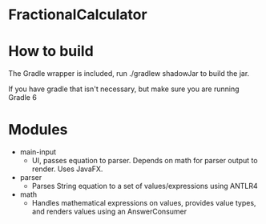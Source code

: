 # FractionalCalculator

# How to build
The Gradle wrapper is included, run ./gradlew shadowJar to build the jar.

If you have gradle that isn't necessary, but make sure you are running Gradle 6

# Modules
- main-input
    - UI, passes equation to parser. Depends on math for parser output to render. Uses JavaFX.
- parser
    - Parses String equation to a set of values/expressions using ANTLR4
- math
    - Handles mathematical expressions on values, provides value types, and renders values using an AnswerConsumer
